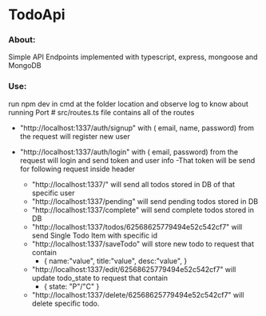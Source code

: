 <h1>TodoApi</h1>
<h3>About: </h3>
Simple API Endpoints implemented with typescript, express, mongoose and MongoDB
<h3> Use: </h3>
run npm dev in cmd at the folder location and observe log to know about running Port
# src/routes.ts file contains all of the routes

- "http://localhost:1337/auth/signup" with ( email, name, password) from the request will register new user
- "http://localhost:1337/auth/login" with ( email, password) from the request will login and send token and user info
-That token will be send for following request inside header

    - "http://localhost:1337/" will send all todos stored in DB of that specific user
    - "http://localhost:1337/pending" will send pending todos stored in DB
    - "http://localhost:1337/complete" will send complete todos stored in DB
    - "http://localhost:1337/todos/62568625779494e52c542cf7" will send Single Todo Item with specific id  
    - "http://localhost:1337/saveTodo" will store new todo to request that contain 
      - {
        name:"value",
        title:"value",
        desc:"value",
      }
    - "http://localhost:1337/edit/62568625779494e52c542cf7" will update todo_state to request that contain 
      - { state: "P"/"C" }
    - "http://localhost:1337/delete/62568625779494e52c542cf7" will delete specific todo.
